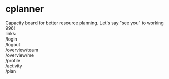 # cplanner
Capacity board for better resource planning. Let's say "see you" to working 996! 
<br>
links:<br>
/login <br>
/logout <br>
/overview/team <br>
/overview/me <br>
/profile <br>
/activity <br>
/plan <br>
